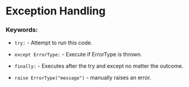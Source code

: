 # Exception Handling
### Keywords:
* `try:` - Attempt to run this code.


* `except ErrorType:` - Execute if ErrorType is thrown.  


* `finally:` - Executes after the try and except no matter the outcome.  


* `raise ErrorType("message")` - manually raises an error.

